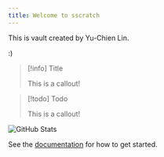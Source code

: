 ```yaml
---
title: Welcome to sscratch
---
```


This is vault created by Yu-Chien Lin.

:)

> [!info] Title
> 
> This is a callout!

> [!todo] Todo
> 
> This is a callout!

![GitHub Stats](https://gh-readme-profile.vercel.app/api?username=lyctw&theme=transparent)

See the [documentation](https://quartz.jzhao.xyz) for how to get started.
